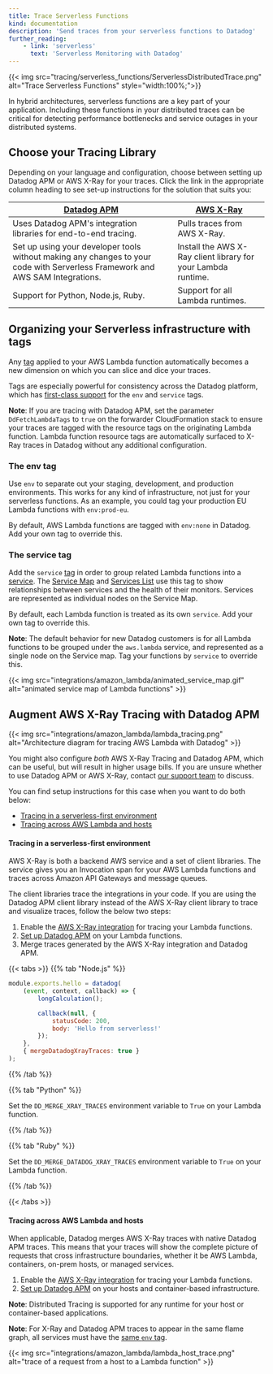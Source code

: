 ```yaml
---
title: Trace Serverless Functions
kind: documentation
description: 'Send traces from your serverless functions to Datadog'
further_reading:
    - link: 'serverless'
      text: 'Serverless Monitoring with Datadog'
---
```

{{< img src="tracing/serverless_functions/ServerlessDistributedTrace.png" alt="Trace Serverless Functions"  style="width:100%;">}}

In hybrid architectures, serverless functions are a key part of your application. Including these functions in your distributed traces can be critical for detecting performance bottlenecks and service outages in your distributed systems.

## Choose your Tracing Library

Depending on your language and configuration, choose between setting up Datadog APM or AWS X-Ray for your traces. Click the link in the appropriate column heading to see set-up instructions for the solution that suits you:

| [Datadog APM][1]          | [AWS X-Ray][2]                                                        |
|---------------------------------|-------------------------------------------------------------------------|
| Uses Datadog APM's integration libraries for end-to-end tracing.  | Pulls traces from AWS X-Ray.|
| Set up using your developer tools without making any changes to your code with Serverless Framework and AWS SAM Integrations. | Install the AWS X-Ray client library for your Lambda runtime. |
| Support for Python, Node.js, Ruby. |  Support for all Lambda runtimes. |


## Organizing your Serverless infrastructure with tags

Any [tag][3] applied to your AWS Lambda function automatically becomes a new dimension on which you can slice and dice your traces.

Tags are especially powerful for consistency across the Datadog platform, which has [first-class support][4] for the `env` and `service` tags.

**Note**: If you are tracing with Datadog APM, set the parameter `DdFetchLambdaTags` to `true` on the forwarder CloudFormation stack to ensure your traces are tagged with the resource tags on the originating Lambda function. Lambda function resource tags are automatically surfaced to X-Ray traces in Datadog without any additional configuration.

### The env tag

Use `env` to separate out your staging, development, and production environments. This works for any kind of infrastructure, not just for your serverless functions. As an example, you could tag your production EU Lambda functions with `env:prod-eu`.

By default, AWS Lambda functions are tagged with `env:none` in Datadog. Add your own tag to override this.

### The service tag

Add the `service` [tag][5] in order to group related Lambda functions into a [service][6]. The [Service Map][5] and [Services List][7] use this tag to show relationships between services and the health of their monitors. Services are represented as individual nodes on the Service Map.

By default, each Lambda function is treated as its own `service`. Add your own tag to override this.

**Note**: The default behavior for new Datadog customers is for all Lambda functions to be grouped under the `aws.lambda` service, and represented as a single node on the Service map. Tag your functions by `service` to override this.

{{< img src="integrations/amazon_lambda/animated_service_map.gif" alt="animated service map of Lambda functions" >}}

## Augment AWS X-Ray Tracing with Datadog APM

{{< img src="integrations/amazon_lambda/lambda_tracing.png" alt="Architecture diagram for tracing AWS Lambda with Datadog" >}}

You might also configure _both_ AWS X-Ray Tracing and Datadog APM, which can be useful, but will result in higher usage bills. If you are unsure whether to use Datadog APM or AWS X-Ray, contact [our support team][8] to discuss.

You can find setup instructions for this case when you want to do both below:

- [Tracing in a serverless-first environment](#tracing-in-a-serverless-first-environment)
- [Tracing across AWS Lambda and hosts](#tracing-across-aws-lambda-and-hosts)

#### Tracing in a serverless-first environment

AWS X-Ray is both a backend AWS service and a set of client libraries. The service gives you an Invocation span for your AWS Lambda functions and traces across Amazon API Gateways and message queues.

The client libraries trace the integrations in your code. If you are using the Datadog APM client library instead of the AWS X-Ray client library to trace and visualize traces, follow the below two steps:

1. Enable the [AWS X-Ray integration][2] for tracing your Lambda functions.
2. [Set up Datadog APM][1] on your Lambda functions.
3. Merge traces generated by the AWS X-Ray integration and Datadog APM.


{{< tabs >}}
{{% tab "Node.js" %}}
```javascript
module.exports.hello = datadog(
    (event, context, callback) => {
        longCalculation();

        callback(null, {
            statusCode: 200,
            body: 'Hello from serverless!'
        });
    },
    { mergeDatadogXrayTraces: true }
);
```
{{% /tab %}}

{{% tab "Python" %}}

Set the `DD_MERGE_XRAY_TRACES` environment variable to `True` on your Lambda function.

{{% /tab %}}

{{% tab "Ruby" %}}

Set the `DD_MERGE_DATADOG_XRAY_TRACES` environment variable to `True` on your Lambda function.

{{% /tab %}}

{{< /tabs >}}

#### Tracing across AWS Lambda and hosts

When applicable, Datadog merges AWS X-Ray traces with native Datadog APM traces. This means that your traces will show the complete picture of requests that cross infrastructure boundaries, whether it be AWS Lambda, containers, on-prem hosts, or managed services.

1. Enable the [AWS X-Ray integration][2] for tracing your Lambda functions.
2. [Set up Datadog APM][9] on your hosts and container-based infrastructure.

**Note**: Distributed Tracing is supported for any runtime for your host or container-based applications.

**Note**: For X-Ray and Datadog APM traces to appear in the same flame graph, all services must have the [same `env` tag](#the-env-tag).

{{< img src="integrations/amazon_lambda/lambda_host_trace.png" alt="trace of a request from a host to a Lambda function" >}}


[1]: /serverless/
[2]: /tracing/serverless_functions/enable_aws_xray/
[3]: /getting_stared/tagging/
[4]: /getting_started/tagging/unified_service_tagging
[5]: /tracing/visualization/services_map/#the-service-tag
[6]: /tracing/visualization/#services
[7]: /tracing/visualization/services_list/
[8]: /help
[9]: /tracing/send_traces/

